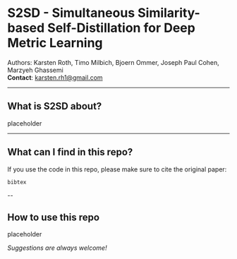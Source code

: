# S2SD - Simultaneous Similarity-based Self-Distillation for Deep Metric Learning

Authors: Karsten Roth, Timo Milbich, Bjoern Ommer, Joseph Paul Cohen, Marzyeh Ghassemi   
**Contact**: karsten.rh1@gmail.com  

---
## What is S2SD about?

placeholder

---
## What can I find in this repo?

If you use the code in this repo, please make sure to cite the original paper:
```
bibtex
```

--
## How to use this repo

placeholder


*Suggestions are always welcome!*

